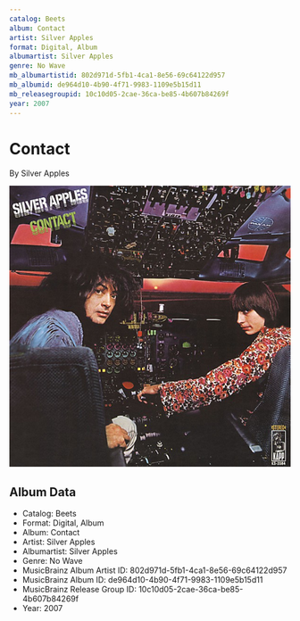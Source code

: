```yaml
---
catalog: Beets
album: Contact
artist: Silver Apples
format: Digital, Album
albumartist: Silver Apples
genre: No Wave
mb_albumartistid: 802d971d-5fb1-4ca1-8e56-69c64122d957
mb_albumid: de964d10-4b90-4f71-9983-1109e5b15d11
mb_releasegroupid: 10c10d05-2cae-36ca-be85-4b607b84269f
year: 2007
---
```


# Contact

By Silver Apples

![](../../assets/beetscovers/Silver_Apples-Contact.jpg)

## Album Data

- Catalog: Beets
- Format: Digital, Album
- Album: Contact
- Artist: Silver Apples
- Albumartist: Silver Apples
- Genre: No Wave
- MusicBrainz Album Artist ID: 802d971d-5fb1-4ca1-8e56-69c64122d957
- MusicBrainz Album ID: de964d10-4b90-4f71-9983-1109e5b15d11
- MusicBrainz Release Group ID: 10c10d05-2cae-36ca-be85-4b607b84269f
- Year: 2007

